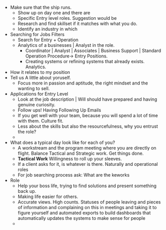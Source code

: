 - Make sure that the ship runs.
	- Show up on day one and there are
	- Specific Entry level roles. Suggestion would be
	- Research and find skillset if it matches with what you do.
	- Identify an industry in which
- Searching for Jobs Filters
	- Search for Entry  + Operation
	- Analytics of a businesses | Analyst in the role.
		- Coordinator | Analyst | Associates | Business Support |  Standard Operation Procedure-> Entry Positions.
		- Creating systems or refining systems that already exists. Analytics.
- How it relates to my position
- Tell us A little about yoruself.
	- Focus more in passion and aptitude, the right mindset and the wanting to sell.
- Applications for Entry Level
	- Look at the job description | Will should have prepared and having genuine curiosity.
	- Follow ups! Having Following Up Emails
	- If you get well with your team, because you will spend a lot of time with them. Culture fit.
	- Less about the skills but also the resourcefulness, why you entrust the role?
	-
- What does a typical day look like for each of you?
	- A workstream and the program meeting where you are directly on flight.  Balance Tactical and Strategic work. Get things done.
	- **Tactical Work** Willingness to roll up your sleeves.
	- If a client asks for it, is whatever is there. Naturally and operational roles
	- For job searching process ask: What are the keworks
- Role
	- Help your boss life, trying to find solutions and present something back up.
	- Making life easier for others.
	- Accurate views. High counts. Statuses of people leaving and pieces of information and complaining on this in meetings and taking it to figure yourself and automated exports to build dashboards that automatically updates the systems to make sense for people
	-